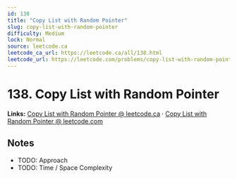 ```yaml
--- 
id: 138
title: "Copy List with Random Pointer"
slug: copy-list-with-random-pointer
difficulty: Medium
lock: Normal
source: leetcode.ca
leetcode_ca_url: https://leetcode.ca/all/138.html
leetcode_url: https://leetcode.com/problems/copy-list-with-random-pointer/
---
```


# 138. Copy List with Random Pointer

**Links:** [Copy List with Random Pointer @ leetcode.ca](https://leetcode.ca/all/138.html) · [Copy List with Random Pointer @ leetcode.com](https://leetcode.com/problems/copy-list-with-random-pointer/)

## Notes
- TODO: Approach
- TODO: Time / Space Complexity
